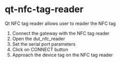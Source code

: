 # qt-nfc-tag-reader
Qt NFC tag reader allows user to reader the NFC tag

1. Connect the gateway with the NFC tag reader  
2. Open the dut_nfc_reader  
3. Set the serial port parameters  
4. Click on CONNECT button  
5. Approach the device tag on the NFC tag reader  
